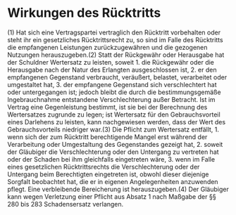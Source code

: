 # Wirkungen des Rücktritts

(1) Hat sich eine Vertragspartei vertraglich den Rücktritt vorbehalten oder steht ihr ein gesetzliches Rücktrittsrecht zu, so sind im Falle des Rücktritts die empfangenen Leistungen zurückzugewähren und die gezogenen Nutzungen herauszugeben.(2) Statt der Rückgewähr oder Herausgabe hat der Schuldner Wertersatz zu leisten, soweit  1.
 die Rückgewähr oder die Herausgabe nach der Natur des Erlangten ausgeschlossen ist,
 2.
 er den empfangenen Gegenstand verbraucht, veräußert, belastet, verarbeitet oder umgestaltet hat,
 3.
 der empfangene Gegenstand sich verschlechtert hat oder untergegangen ist; jedoch bleibt die durch die bestimmungsgemäße Ingebrauchnahme entstandene Verschlechterung außer Betracht.
Ist im Vertrag eine Gegenleistung bestimmt, ist sie bei der Berechnung des Wertersatzes zugrunde zu legen; ist Wertersatz für den Gebrauchsvorteil eines Darlehens zu leisten, kann nachgewiesen werden, dass der Wert des Gebrauchsvorteils niedriger war.(3) Die Pflicht zum Wertersatz entfällt,  1.
 wenn sich der zum Rücktritt berechtigende Mangel erst während der Verarbeitung oder Umgestaltung des Gegenstandes gezeigt hat,
 2.
 soweit der Gläubiger die Verschlechterung oder den Untergang zu vertreten hat oder der Schaden bei ihm gleichfalls eingetreten wäre,
 3.
 wenn im Falle eines gesetzlichen Rücktrittsrechts die Verschlechterung oder der Untergang beim Berechtigten eingetreten ist, obwohl dieser diejenige Sorgfalt beobachtet hat, die er in eigenen Angelegenheiten anzuwenden pflegt.
Eine verbleibende Bereicherung ist herauszugeben.(4) Der Gläubiger kann wegen Verletzung einer Pflicht aus Absatz 1 nach Maßgabe der §§ 280 bis 283 Schadensersatz verlangen. 

